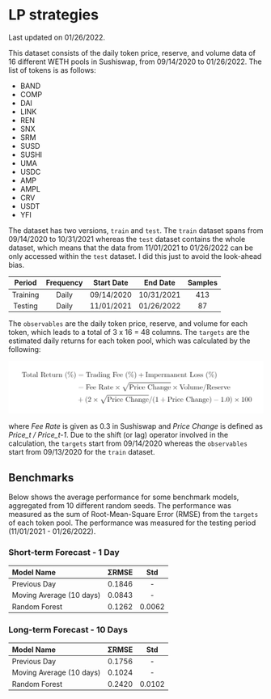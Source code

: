 # LP strategies

Last updated on 01/26/2022.

This dataset consists of the daily token price, reserve, and volume data of 16 different WETH pools in Sushiswap, from 09/14/2020 to 01/26/2022.
The list of tokens is as follows:

- BAND
- COMP
- DAI
- LINK
- REN
- SNX
- SRM
- SUSD
- SUSHI
- UMA
- USDC
- AMP
- AMPL
- CRV
- USDT
- YFI

The dataset has two versions, `train` and `test`.
The `train` dataset spans from 09/14/2020 to 10/31/2021 whereas the `test` dataset contains the whole dataset, which means that the data from 11/01/2021 to 01/26/2022 can be only accessed within the `test` dataset.
I did this just to avoid the look-ahead bias.

Period | Frequency | Start Date | End Date | Samples
:--:|:--:|:--:|:--:|:--:
Training | Daily | 09/14/2020 | 10/31/2021 | 413
Testing | Daily | 11/01/2021 | 01/26/2022 | 87


The `observables` are the daily token price, reserve, and volume for each token, which leads to a total of 3 x 16 = 48 columns.
The `targets` are the estimated daily returns for each token pool, which was calculated by the following:

![formula](./formula.png)

where *Fee Rate* is given as 0.3 in Sushiswap and *Price Change* is defined as *Price_t / Price_t-1*.
Due to the shift (or lag) operator involved in the calculation, the `targets` start from 09/14/2020 whereas the `observables` start from 09/13/2020 for the `train` dataset.


## Benchmarks

Below shows the average performance for some benchmark models, aggregated from 10 different random seeds.
The performance was measured as the sum of Root-Mean-Square Error (RMSE) from the `targets` of each token pool.
The performance was measured for the testing period (11/01/2021 - 01/26/2022).


### Short-term Forecast - 1 Day

Model Name | ΣRMSE | Std
:--|:--:|:--:
Previous Day | 0.1846 | -
Moving Average (10 days) | 0.0843 | -
Random Forest | 0.1262 | 0.0062


### Long-term Forecast - 10 Days

Model Name | ΣRMSE | Std
:--|:--:|:--:
Previous Day | 0.1756 | -
Moving Average (10 days) | 0.1024 | -
Random Forest | 0.2420 | 0.0102
